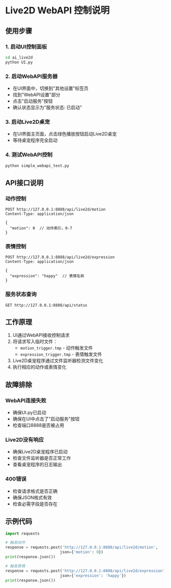 # Live2D WebAPI 控制说明

## 使用步骤

### 1. 启动UI控制面板
```bash
cd ai_live2d
python UI.py
```

### 2. 启动WebAPI服务器
- 在UI界面中，切换到"其他设置"标签页
- 找到"WebAPI设置"部分
- 点击"启动服务"按钮
- 确认状态显示为"服务状态: 已启动"

### 3. 启动Live2D桌宠
- 在UI界面主页面，点击绿色播放按钮启动Live2D桌宠
- 等待桌宠程序完全启动

### 4. 测试WebAPI控制
```bash
python simple_webapi_test.py
```

## API接口说明

### 动作控制
```
POST http://127.0.0.1:8888/api/live2d/motion
Content-Type: application/json

{
  "motion": 0  // 动作索引，0-7
}
```

### 表情控制
```
POST http://127.0.0.1:8888/api/live2d/expression
Content-Type: application/json

{
  "expression": "happy"  // 表情名称
}
```

### 服务状态查询
```
GET http://127.0.0.1:8888/api/status
```

## 工作原理

1. UI通过WebAPI接收控制请求
2. 将请求写入临时文件：
   - `motion_trigger.tmp` - 动作触发文件
   - `expression_trigger.tmp` - 表情触发文件
3. Live2D桌宠程序通过文件监听器检测文件变化
4. 执行相应的动作或表情变化

## 故障排除

### WebAPI连接失败
- 确保UI.py已启动
- 确保在UI中点击了"启动服务"按钮
- 检查端口8888是否被占用

### Live2D没有响应
- 确保Live2D桌宠程序已启动
- 检查文件监听器是否正常工作
- 查看桌宠程序的日志输出

### 400错误
- 检查请求格式是否正确
- 确保JSON格式有效
- 检查必需字段是否存在

## 示例代码

```python
import requests

# 触发动作
response = requests.post('http://127.0.0.1:8888/api/live2d/motion', 
                        json={'motion': 0})
print(response.json())

# 触发表情
response = requests.post('http://127.0.0.1:8888/api/live2d/expression', 
                        json={'expression': 'happy'})
print(response.json())
```
